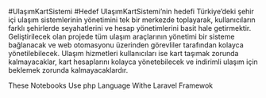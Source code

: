 #UlaşımKartSistemi
#Hedef
UlaşımKartSistemi’nin hedefi Türkiye’deki şehir içi ulaşım sistemlerinin yönetimini tek bir merkezde toplayarak, kullanıcıların  farklı  şehirlerde seyahatlerini ve hesap yönetimlerini basit hale getirmektir. Geliştirilecek olan projede tüm ulaşım araçlarının yönetimi bir sisteme bağlanacak ve web otomasyonu üzerinden görevliler tarafından 
kolayca yönetilebilecek. Ulaşım hizmetleri kullanıcıları ise kart taşımak zorunda kalmayacaklar, kart hesaplarını kolayca  yönetebilecek ve indirimli ulaşım için beklemek 
zorunda kalmayacaklardır.

These Notebooks Use php Language Withe Laravel Framewok
